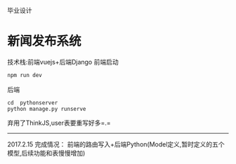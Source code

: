 毕业设计
# 新闻发布系统
技术栈:前端vuejs+后端Django
前端启动
```js
npm run dev
```
后端
```
cd  pythonserver
python manage.py runserve
```
弃用了ThinkJS,user表要重写好多=.=
<hr/>
2017.2.15
完成情况：
	前端的路由写入+后端Python(Model定义,暂时定义的五个模型,后续功能和表慢慢增加)